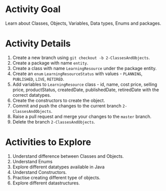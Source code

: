 # Activity Goal

Learn about Classes, Objects, Variables, Data types, Enums and packages.

# Activity Details
1. Create a new branch using `git checkout -b 2-ClassesAndObjects`.
1. Create a package with name `entity`.
2. Create a class with name `LearningResource` under the package entity.
3. Create an `enum` `LearningResourceStatus` with values - `PLANNING`, `PUBLISHED`, `LIVE`, `RETIRED`.
4. Add variables to `LearningResource` class - id, name, cost price, selling price, productStatus, createdDate, publishedDate, retiredDate with the correct datatypes.
5. Create the constructors to create the object.
6. Commit and push the changes to the current branch `2-ClassesAndObjects`.
7. Raise a pull request and merge your changes to the `master` branch.
8. Delete the branch `2-ClassesAndObjects`.

# Activities to Explore
1. Understand difference between Classes and Objects.
2. Understand Enums
3. Explore different datatypes available in Java
4. Understand Constructors.
5. Practise creating different type of objects.
6. Explore different datastructures.


